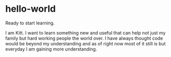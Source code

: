 # hello-world

Ready to start learning.

I am Kitt. I want to learn something new and useful that can help not just my family but hard working people the world over.
I have always thought code would be beyond my understanding and as of right now most of it still is but everyday I am gaining more understanding.
